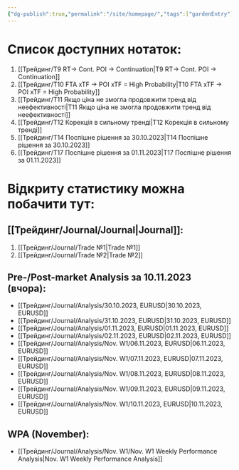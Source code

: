 ```yaml
---
{"dg-publish":true,"permalink":"/site/homepage/","tags":["gardenEntry"]}
---
```



# Список доступних нотаток:
1. [[Трейдинг/T9 RT→ Cont. POI → Continuation\|T9 RT→ Cont. POI → Continuation]]
2. [[Трейдинг/T10 FTA xTF → POI xTF = High Probability\|T10 FTA xTF → POI xTF = High Probability]]
3. [[Трейдинг/T11 Якщо ціна не змогла продовжити тренд від неефективності\|T11 Якщо ціна не змогла продовжити тренд від неефективності]]
4. [[Трейдинг/T12 Корекція в сильному тренді\|T12 Корекція в сильному тренді]]
5. [[Трейдинг/T14 Поспішне рішення за 30.10.2023\|T14 Поспішне рішення за 30.10.2023]]
6. [[Трейдинг/T17 Поспішне рішення за 01.11.2023\|T17 Поспішне рішення за 01.11.2023]]

# Відкриту статистику можна побачити тут:
## [[Трейдинг/Journal/Journal\|Journal]]:
1. [[Трейдинг/Journal/Trade №1\|Trade №1]]
2. [[Трейдинг/Journal/Trade №2\|Trade №2]]
## Pre-/Post-market Analysis за 10.11.2023 (вчора):
- [[Трейдинг/Journal/Analysis/30.10.2023, EURUSD\|30.10.2023, EURUSD]]
- [[Трейдинг/Journal/Analysis/31.10.2023, EURUSD\|31.10.2023, EURUSD]]
- [[Трейдинг/Journal/Analysis/01.11.2023, EURUSD\|01.11.2023, EURUSD]]
- [[Трейдинг/Journal/Analysis/02.11.2023, EURUSD\|02.11.2023, EURUSD]]
- [[Трейдинг/Journal/Analysis/Nov. W1/06.11.2023, EURUSD\|06.11.2023, EURUSD]]
- [[Трейдинг/Journal/Analysis/Nov. W1/07.11.2023, EURUSD\|07.11.2023, EURUSD]]
- [[Трейдинг/Journal/Analysis/Nov. W1/08.11.2023, EURUSD\|08.11.2023, EURUSD]]
- [[Трейдинг/Journal/Analysis/Nov. W1/09.11.2023, EURUSD\|09.11.2023, EURUSD]]
- [[Трейдинг/Journal/Analysis/Nov. W1/10.11.2023, EURUSD\|10.11.2023, EURUSD]]

## WPA (November):
- [[Трейдинг/Journal/Analysis/Nov. W1/Nov. W1 Weekly Performance Analysis\|Nov. W1 Weekly Performance Analysis]]
